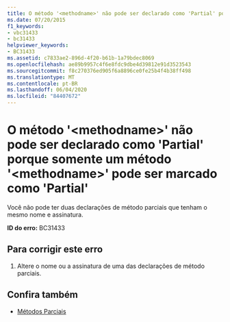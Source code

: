```yaml
---
title: O método '<methodname>' não pode ser declarado como 'Partial' porque somente um método '<methodname>' pode ser marcado como 'Partial'
ms.date: 07/20/2015
f1_keywords:
- vbc31433
- bc31433
helpviewer_keywords:
- BC31433
ms.assetid: c7833ae2-896d-4f20-b61b-1a79bdec8069
ms.openlocfilehash: ae89b9957c4f6e8fdc9dbe4d39812e91d3523543
ms.sourcegitcommit: f8c270376ed905f6a8896ce0fe25b4f4b38ff498
ms.translationtype: MT
ms.contentlocale: pt-BR
ms.lasthandoff: 06/04/2020
ms.locfileid: "84407672"
---
```

# <a name="method-methodname-cannot-be-declared-partial-because-only-one-method-methodname-can-be-marked-partial"></a>O método '\<methodname>' não pode ser declarado como 'Partial' porque somente um método '\<methodname>' pode ser marcado como 'Partial'
Você não pode ter duas declarações de método parciais que tenham o mesmo nome e assinatura.  
  
 **ID do erro:** BC31433  
  
## <a name="to-correct-this-error"></a>Para corrigir este erro  
  
1. Altere o nome ou a assinatura de uma das declarações de método parciais.  
  
## <a name="see-also"></a>Confira também

- [Métodos Parciais](../programming-guide/language-features/procedures/partial-methods.md)

